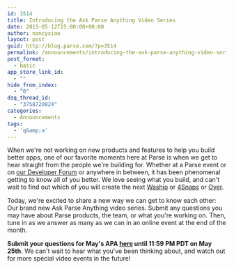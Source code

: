 ```yaml
---
id: 3514
title: Introducing the Ask Parse Anything Video Series
date: 2015-05-12T15:00:08+00:00
author: nancyxiao
layout: post
guid: http://blog.parse.com/?p=3514
permalink: /announcements/introducing-the-ask-parse-anything-video-series/
post_format:
  - basic
app_store_link_id:
  - ""
hide_from_index:
  - "0"
dsq_thread_id:
  - "3758720824"
categories:
  - Announcements
tags:
  - 'q&amp;a'
---
```

When we're not working on new products and features to help you build better apps, one of our favorite moments here at Parse is when we get to hear straight from the people we're building for. Whether at a Parse event or on <a href="https://groups.google.com/forum/#!forum/parse-developers" target="_blank">our Developer Forum</a> or anywhere in between, it has been phenomenal getting to know all of you better. We love seeing what you build, and can't wait to find out which of you will create the next <a href="https://www.facebook.com/FacebookDevelopers/videos/10152868838158553/" target="_blank">Washio</a> or <a href="http://parse.com/customers" target="_blank">4Snaps</a> or <a href="http://madewithover.com/" target="_blank">Over</a>.

Today, we're excited to share a new way we can get to know each other: Our brand new Ask Parse Anything video series. Submit any questions you may have about Parse products, the team, or what you're working on. Then, tune in as we answer as many as we can in an online event at the end of the month.

**Submit your questions for May's APA <a href="https://askparseanything.typeform.com/to/s8zfuI" target="_blank">here</a> until 11:59 PM PDT on May 25th**. We can't wait to hear what you've been thinking about, and watch out for more special video events in the future!